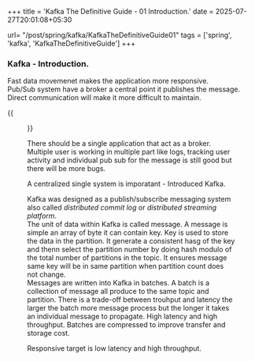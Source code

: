 +++
title = 'Kafka The Definitive Guide - 01 Introduction.'
date = 2025-07-27T20:01:08+05:30

url= "/post/spring/kafka/KafkaTheDefinitiveGuide01"
tags = ['spring', 'kafka', 'KafkaTheDefinitiveGuide']
+++

### **Kafka - Introduction.**
Fast data movemenet makes the application more responsive.  
Pub/Sub system have a broker a central point it publishes the message.
Direct communication will make it more difficult to maintain. 

{{<figure src="/images/Spring/Kafka/KafkaTheDefinitiveGuide/01KafkaIntroduction/CentralSystem.png" alt="CentralSystem." caption="">}}

There should be a single application that act as a broker.
Multiple user is working in multiple part like logs, tracking user activity and individual pub sub for the message is still good but there will be more bugs. 


A centralized single system is imporatant - Introduced Kafka.

Kafka was designed as a publish/subscribe messaging system also called _distributed commit log_ or _distributed streaming platform_.   
The unit of data within Kafka is called message. A message is simple an array of byte it can contain key. Key is used to store the data in the partition. It generate a consistent hasg of the key and thenn select the partition number by doing hash modulo of the total number of partitions in the topic. It ensures message same key will be in same partition when partition count does not change.  
Messages are written into Kafka in batches. A batch is a collection of message all produce to the same topic and partition. There is a trade-off between trouhput and latency the larger the batch more message process but the longer it takes an individual message to propagate. High latency and high throughput. Batches are compressed to improve transfer and storage cost.

Responsive target is low latency and high throughput.


